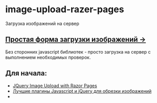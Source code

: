 # image-upload-razer-pages
Загрузка изображений на сервер

## [Простая форма загрузки изображений →](Doc/upload.md) 
Без сторонних javascript библиотек - просто загрузка на сервер с выполнением необходимых проверок.

## Для начала:
* [JQuery Image Upload with Razor Pages](https://www.codeproject.com/Articles/1223613/JQuery-Image-Upload-with-Razor-Pages)  
* [Лучшие плагины Javascript и jQuery для обрезки изображений](https://ourcodeworld.com/articles/read/281/top-7-best-image-cropping-javascript-and-jquery-plugins)  
*  


